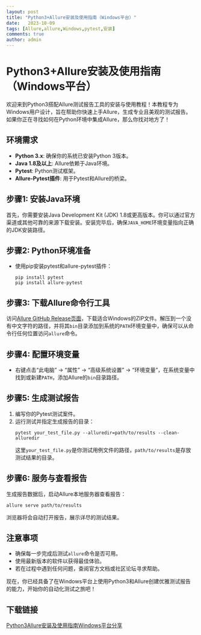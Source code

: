 ```yaml
---
layout: post
title: "Python3+Allure安装及使用指南（Windows平台）"
date:   2023-10-09
tags: [Allure,allure,Windows,pytest,安装]
comments: true
author: admin
---
```

# Python3+Allure安装及使用指南（Windows平台）

欢迎来到Python3搭配Allure测试报告工具的安装与使用教程！本教程专为Windows用户设计，旨在帮助你快速上手Allure，生成专业且美观的测试报告。如果你正在寻找如何在Python环境中集成Allure，那么你找对地方了！

## 环境需求
- **Python 3.x**: 确保你的系统已安装Python 3版本。
- **Java 1.8及以上**: Allure依赖于Java环境。
- **Pytest**: Python测试框架。
- **Allure-Pytest插件**: 用于Pytest和Allure的桥梁。

## 步骤1: 安装Java环境
首先，你需要安装Java Development Kit (JDK) 1.8或更高版本。你可以通过官方渠道或其他可靠的来源下载安装。安装完毕后，确保`JAVA_HOME`环境变量指向正确的JDK安装路径。

## 步骤2: Python环境准备
- 使用pip安装pytest和allure-pytest插件：
  ```
  pip install pytest
  pip install allure-pytest
  ```

## 步骤3: 下载Allure命令行工具
访问[Allure GitHub Release页面](https://github.com/allure-framework/allure2/releases)，下载适合Windows的ZIP文件。解压到一个没有中文字符的路径，并将其`bin`目录添加到系统的`PATH`环境变量中，确保可以从命令行任何位置访问`allure`命令。

## 步骤4: 配置环境变量
- 右键点击“此电脑” -> “属性” -> “高级系统设置” -> “环境变量”，在系统变量中找到或新建`PATH`，添加Allure的`bin`目录路径。

## 步骤5: 生成测试报告
1. 编写你的Pytest测试案件。
2. 运行测试并指定生成报告的目录：
   ```
   pytest your_test_file.py --alluredir=path/to/results --clean-alluredir
   ```
   这里`your_test_file.py`是你测试用例文件的路径，`path/to/results`是存放测试结果的目录。

## 步骤6: 服务与查看报告
生成报告数据后，启动Allure本地服务器查看报告：
```
allure serve path/to/results
```
浏览器将会自动打开报告，展示详尽的测试结果。

## 注意事项
- 确保每一步完成后测试`allure`命令是否可用。
- 使用最新版本的软件以获得最佳体验。
- 若在过程中遇到任何问题，查阅官方文档或社区论坛寻求帮助。

现在，你已经具备了在Windows平台上使用Python3和Allure创建优雅测试报告的能力，开始你的自动化测试之旅吧！

## 下载链接

[Python3Allure安装及使用指南Windows平台分享](https://pan.quark.cn/s/a48cb7fd9f9f)